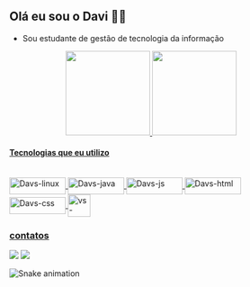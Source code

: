 ## Olá eu sou o Davi 🤙🏿

- Sou estudante de gestão de tecnologia da informação

<div align="center">
  <a href="https://www.linkedin.com/in/davi-sousa-santos-14ab0521b/">
  <img height="150em" src="https://github-readme-stats.vercel.app/api?username=Davs06&show_icons=true&theme=dark&include_all_commits=true&count_private=true"/>
  <img height="150em" src="https://github-readme-stats.vercel.app/api/top-langs/?username=Davs06&layout=compact&langs_count=7&theme=dark"/>
</div>
  
  #### Tecnologias que eu utilizo
  
  
  <div style="display: inline_block"><br>
  
  <img align="center" alt="Davs-linux" height="30" width="100" src="https://img.shields.io/badge/Ubuntu-E95420?style=for-badge&logo=ubuntu&logoColor=white">
  <img align="center" alt="Davs-java" height="30" width="100" src="https://img.shields.io/badge/Java-ED8B00?style=for-badge&logo=java&logoColor=white">
    <img align="center" alt="Davs-js" height="30" width="100" src="https://img.shields.io/badge/JavaScript-323330?style=for-badge&logo=javascript&logoColor=F7DF1E">
    <img align="center" alt="Davs-html" height="30" width="100" src="https://img.shields.io/badge/HTML5-E34F26?style=for-badge&logo=html5&logoColor=black">
    <img align="center" alt="Davs-css" height="30" width="100" src="https://img.shields.io/badge/CSS3-1572B6?style=for-badge&logo=css3&logoColor=black">
    <img align="center" alt="vs-code height="40" width="40" src="https://img.shields.io/badge/--007ACC?logo=visual%20studio%20code&logoColor=ffffff">
    
   
</div>
  
    
     
  ### contatos
 
<div> 
 
  <a href = "https://mail.google.com/mail/u/1/"><img src="https://img.shields.io/badge/-Gmail-%23333?style=for-badge&logo=gmail&logoColor=red" target="_blank"></a>
  <a href="https://www.linkedin.com/in/davi-sousa-santos-14ab0521b/" target="_blank"><img src="https://img.shields.io/badge/-LinkedIn-%230077B5?style=for-badge&logo=linkedin&logoColor=white" target="_blank"></a> 
  
 ![Snake animation](https://github.com/Davs06/Davs06/blob/output/github-contribution-grid-snake.svg)
  
</div>

